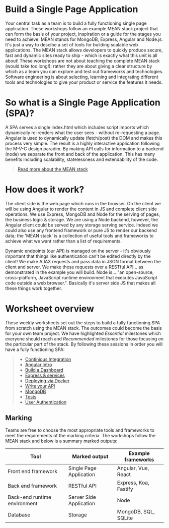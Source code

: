 # Build a Single Page Application
Your central task as a team is to build a fully functioning single page application. These workshops follow an example MEAN stack project that can form the basis of your project, inspiration or a guide for the stages you need to achieve. MEAN stands for MongoDB, Express, Angular and Node.js. It's just a way to descibe a set of tools for building scalable web applications. The MEAN stack allows developers to quickly produce secure, fast and dynamic sites ready to ship - which is exactly what this unit is all about! These workshops are not about teaching the complete MEAN stack (would take too long!); rather they are about giving a clear structure by which as a team you can explore and test out frameworks and technologies. Software engineering is about selecting, learning and integrating different tools and technologies to give your product or service the features it needs.  

# So what is a Single Page Application (SPA)?
A SPA serves a single index.html which includes script imports which dynamically re-renders what the user sees - without re-requesting a page. Angular is used to dynamically update (fetch/post) the DOM and makes this process very simple. The result is a highly interactive application following the M-V-C design paradim. By making API calls for information to a backend (node) we separate the front and back of the application. This has many benefits including scalability, statelessness and extendability of the code.

> [Read more about the MEAN stack](https://www.ibm.com/uk-en/cloud/learn/mean-stack-explained)

# How does it work?
The client side is the web page which runs in the browser. On the client we will be using Angular to render the content in JS and complete client side operations. We use Express, MongoDB and Node for the serving of pages, the business logic & storage. We are using a Node backend, however, the Angular client could be served by any storage serving service. Indeed we could also use any frontend framework or pure JS to render our backend data; the 'MEAN stack' is a collection of useful tools and frameworks to achieve what we want rather than a list of requirements.

Dynamic endpoints (our API) is managed on the server - it's obviously important that things like authentication can't be edited directly by the client!  We make AJAX requests and pass data in JSON format between the client and server. We make these requests over a RESTful API... as demonstrated in the example you will build. Node is... "an open-source, cross-platform, JavaScript runtime environment that executes JavaScript code outside a web browser.". Basically it's server side JS that makes all these things work together.

# Worksheet overview
These weekly worksheets set out the steps to build a fully functioning SPA from scratch using the MEAN stack. The outcomes could become the basis for your own team project. We have highlighted *Essential* milestones which everyone should reach and *Recommended* milestones for those focusing on the particular part of the stack. By following these sessions in order you will have a fully functioning SPA:

>- [Continious Integration](Worksheets/1_DevOps_Docker_CI.md)
>- [Angular intro](Worksheets/2_Angular_building_client_side.md)
>- [Build a Dashboard](Worksheets/3_Angular_dashboard.md)
>- [Express & services](Worksheets/4_Express_through_services.md)
>- [Deploying via Docker](Worksheets/5_Deploying_with_Docker.md)
>- [Write your API](Worksheets/6_Launch_your_API.md)
>- [MongoDB](Worksheets/7_MongoDB_persistent_storage.md)
>- [Tests](Worksheets/8_Testing_and_errors.md)
>- [User Authentication](Worksheets/9_User_Authentication.md)

## Marking

Teams are free to choose the most appropriate tools and frameworks to meet the requirements of the marking criteria. The workshops follow the MEAN stack and below is a summary marked outputs:

| Tool        | Marked output           | Example frameworks  |
| ------------- |-------------| -----|
| Front end framework| Single Page Application | Angular, Vue, React |
| Back end framework| RESTful API |   Express, Koa, Fastify |
| Back-end runtime environment | Server Side Application | Node |
| Database| Storage | MongoDB, SQL, SQLite |

